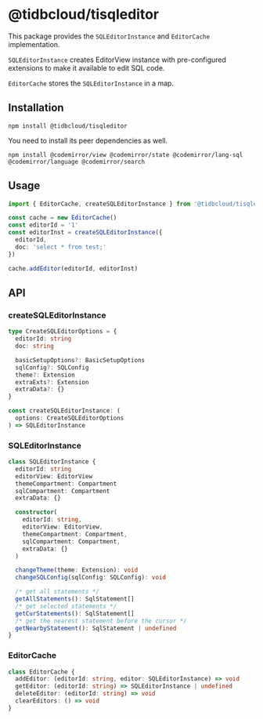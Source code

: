 # @tidbcloud/tisqleditor

This package provides the `SQLEditorInstance` and `EditorCache` implementation.

`SQLEditorInstance` creates EditorView instance with pre-configured extensions to make it available to edit SQL code.

`EditorCache` stores the `SQLEditorInstance` in a map.

## Installation

```shell
npm install @tidbcloud/tisqleditor
```

You need to install its peer dependencies as well.

```shell
npm install @codemirror/view @codemirror/state @codemirror/lang-sql @codemirror/language @codemirror/search
```

## Usage

```ts
import { EditorCache, createSQLEditorInstance } from '@tidbcloud/tisqleditor'

const cache = new EditorCache()
const editorId = '1'
const editorInst = createSQLEditorInstance({
  editorId,
  doc: 'select * from test;'
})

cache.addEditor(editorId, editorInst)
```

## API

### createSQLEditorInstance

```ts
type CreateSQLEditorOptions = {
  editorId: string
  doc: string

  basicSetupOptions?: BasicSetupOptions
  sqlConfig?: SQLConfig
  theme?: Extension
  extraExts?: Extension
  extraData?: {}
}

const createSQLEditorInstance: (
  options: CreateSQLEditorOptions
) => SQLEditorInstance
```

### SQLEditorInstance

```ts
class SQLEditorInstance {
  editorId: string
  editorView: EditorView
  themeCompartment: Compartment
  sqlCompartment: Compartment
  extraData: {}

  constructor(
    editorId: string,
    editorView: EditorView,
    themeCompartment: Compartment,
    sqlCompartment: Compartment,
    extraData: {}
  )

  changeTheme(theme: Extension): void
  changeSQLConfig(sqlConfig: SQLConfig): void

  /* get all statements */
  getAllStatements(): SqlStatement[]
  /* get selected statements */
  getCurStatements(): SqlStatement[]
  /* get the nearest statement before the cursor */
  getNearbyStatement(): SqlStatement | undefined
}
```

### EditorCache

```ts
class EditorCache {
  addEditor: (editorId: string, editor: SQLEditorInstance) => void
  getEditor: (editorId: string) => SQLEditorInstance | undefined
  deleteEditor: (editorId: string) => void
  clearEditors: () => void
}
```
